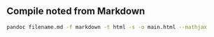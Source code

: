 ## Compile noted from Markdown

```bash
pandoc filename.md -f markdown -t html -s -o main.html --mathjax
```
